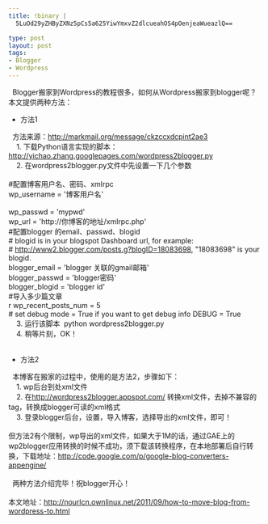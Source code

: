 ```yaml
--- 
title: !binary |
  5LuOd29yZHByZXNz5pCs5a625YiwYmxvZ2dlcueahOS4pOenjeaWueazlQ==

type: post
layout: post
tags: 
- Blogger
- Wordpress
---
```

  Blogger搬家到Wordpress的教程很多，如何从Wordpress搬家到blogger呢？本文提供两种方法：<br /><ul><li>方法1</li></ul>  方法来源：<a href="http://markmail.org/message/ckzccxdcpint2ae3%20">http://markmail.org/message/ckzccxdcpint2ae3 </a><br />    1. 下载Python语言实现的脚本：<a href="http://yichao.zhang.googlepages.com/wordpress2blogger.py">http://yichao.zhang.googlepages.com/wordpress2blogger.py</a><br />    2. 在wordpress2blogger.py文件中先设置一下几个参数<br /><br />#配置博客用户名、密码、xmlrpc<br />wp_username = '博客用户名'<br /><br />wp_passwd = 'mypwd'<br />wp_url = 'http://你博客的地址/xmlrpc.php'<br />#配置blogger 的email、passwd、blogid<br /># blogid is in your blogspot Dashboard url, for example:<br /># http://www2.blogger.com/posts.g?blogID=18083698, "18083698" is your blogid.<br />blogger_email = 'blogger 关联的gmail邮箱'<br />blogger_passwd = 'blogger密码'<br />blogger_blogid = 'blogger id'  <br />#导入多少篇文章<br />r wp_recent_posts_num = 5  <br /># set debug mode = True if you want to get debug info DEBUG = True<br />    3. 运行该脚本  python wordpress2blogger.py<br />    4. 稍等片刻，OK！<br /><br /><ul><li>方法2</li></ul>  本博客在搬家的过程中，使用的是方法2，步骤如下：<br />    1. wp后台到处xml文件<br />    2. 在<a href="http://wordpress2blogger.appspot.com/%20">http://wordpress2blogger.appspot.com/ </a>转换xml文件，去掉不兼容的tag，转换成blogger可读的xml格式<br />    3. 登录blogger后台，设置，导入博客，选择导出的xml文件，即可！<br /><br />但方法2有个限制，wp导出的xml文件，如果大于1M的话，通过GAE上的wp2blogger应用转换的时候不成功，须下载该转换程序，在本地部署后自行转换，下载地址：<a href="http://code.google.com/p/google-blog-converters-appengine/">http://code.google.com/p/google-blog-converters-appengine/</a><br /><br />  两种方法介绍完毕！祝blogger开心！<br /><br />本文地址：<a href="http://nourlcn.ownlinux.net/2011/09/how-to-move-blog-from-wordpress-to.html">http://nourlcn.ownlinux.net/2011/09/how-to-move-blog-from-wordpress-to.html</a><br /><ul></ul><ul></ul>

